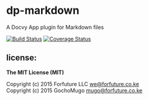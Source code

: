 
# dp-markdown

A Docvy App plugin for Markdown files

[![Build Status](https://travis-ci.org/docvy/dp-markdown.svg?branch=develop)](https://travis-ci.org/docvy/dp-markdown) [![Coverage Status](https://coveralls.io/repos/docvy/dp-markdown/badge.svg?branch=develop)](https://coveralls.io/r/docvy/dp-markdown?branch=develop)


## license:

__The MIT License (MIT)__

Copyright (c) 2015 Forfuture LLC <we@forfuture.co.ke> <br/>
Copyright (c) 2015 GochoMugo <mugo@forfuture.co.ke>

